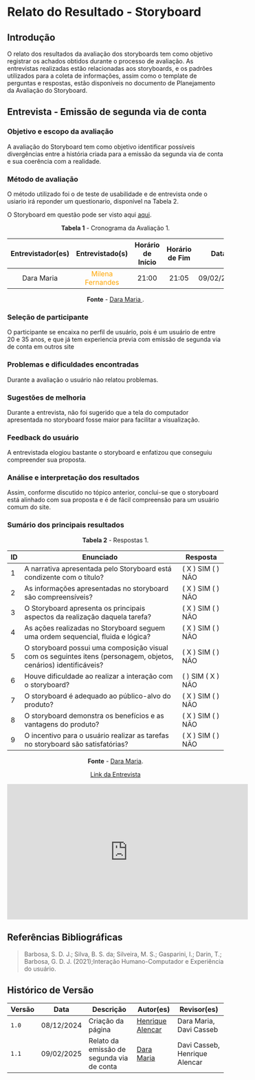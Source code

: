 # Relato do Resultado - Storyboard

## Introdução 

O relato dos resultados da avaliação dos storyboards tem como objetivo registrar os achados obtidos durante o processo de avaliação. As entrevistas realizadas estão relacionadas aos storyboards, e os padrões utilizados para a coleta de informações, assim como o template de perguntas e respostas, estão disponíveis no documento de Planejamento da Avaliação do Storyboard.

## Entrevista - Emissão de segunda via de conta

### Objetivo e escopo da avaliação

A avaliação do Storyboard tem como objetivo identificar possíveis divergências entre a história criada para a emissão da segunda via de conta e sua coerência com a realidade.

### Método de avaliação

O método utilizado foi o de teste de usabilidade e de entrevista onde o usiario irá reponder um questionario, disponível na Tabela 2.

O Storyboard em questão pode ser visto aqui [aqui](/docs/design-avaliação-desenvolvimento/storyboards.md).

<center>

**Tabela 1** - Cronograma da Avaliação 1.

| Entrevistador(es) | Entrevistado(s) | Horário de Início | Horário de Fim |    Data    |    Local     |
| :----------------: | :-------------: | :---------------: | :------------: | :--------: | :----------: |
|  Dara Maria  |   <span style = "color: orange">Milena Fernandes</span>     |       21:00       |     21:05      | 09/02/2025 | Teams |

**Fonte** - [Dara Maria ](https://github.com/daramariabs).
</center>

### Seleção de participante

O participante se encaixa no perfil de usuário, pois é um usuário de entre 20 e 35 anos, e que já tem experiencia previa com emissão de segunda via de conta em outros site

### Problemas e dificuldades encontradas

Durante a avaliação o usuário não relatou problemas.

### Sugestões de melhoria

Durante a entrevista, não foi sugerido que a tela do computador apresentada no storyboard fosse maior para facilitar a visualização.

### Feedback do usuário

A entrevistada elogiou bastante o storyboard e enfatizou que conseguiu compreender sua proposta.

### Análise e interpretação dos resultados

Assim, conforme discutido no tópico anterior, conclui-se que o storyboard está alinhado com sua proposta e é de fácil compreensão para um usuário comum do site.

### Sumário dos principais resultados

<center>

**Tabela 2** - Respostas 1.

| **ID** | **Enunciado**                                                                 | **Resposta**        |
|--------|--------------------------------------------------------------------------------|---------------------|
| 1      | A narrativa apresentada pelo Storyboard está condizente com o título?         | ( X ) SIM ( ) NÃO     |
| 2      | As informações apresentadas no storyboard são compreensíveis?                        | ( X ) SIM ( ) NÃO     |
| 3      | O Storyboard apresenta os principais aspectos da realização daquela tarefa?  | ( X ) SIM ( ) NÃO     |
| 4      | As ações realizadas no Storyboard seguem uma ordem sequencial, fluida e lógica? | ( X ) SIM ( ) NÃO     |
| 5      | O storyboard possui uma composição visual com os seguintes itens (personagem, objetos, cenários) identificáveis? | ( X ) SIM ( ) NÃO     |
| 6      | Houve dificuldade ao realizar a interação com o storyboard? | ( ) SIM ( X ) NÃO     
| 7     | O storyboard é adequado ao público-alvo do produto? | ( X ) SIM ( ) NÃO     |
| 8      | O storyboard demonstra os benefícios e as vantagens do produto? | ( X ) SIM ( ) NÃO     |
|  9     | O incentivo para o usuário realizar as tarefas no storyboard são satisfatórias? | ( X ) SIM ( ) NÃO     |

**Fonte** - [Dara Maria](https://github.com/daramariabs).


 [Link da Entrevista](https://youtu.be/JxFpsLBuHRA)

<iframe width="560" height="315" src="https://youtu.be/JxFpsLBuHRA" title="YouTube video player" frameborder="0" allow="accelerometer; autoplay; clipboard-write; encrypted-media; gyroscope; picture-in-picture; web-share" referrerpolicy="strict-origin-when-cross-origin" allowfullscreen></iframe>


</center>


## Referências Bibliográficas

> Barbosa, S. D. J.; Silva, B. S. da; Silveira, M. S.; Gasparini, I.; Darin, T.; Barbosa, G. D. J. (2021);Interação Humano-Computador e Experiência do usuário.

## Histórico de Versão

| Versão | Data       | Descrição                             | Autor(es)                                       | Revisor(es)             |
| ------ | ---------- | ------------------------------------- | ----------------------------------------------- | ----------------------- |
| `1.0`  | 08/12/2024 | Criação da página                     | [Henrique Alencar](https://github.com/henryqma) | Dara Maria, Davi Casseb |
| `1.1`  | 09/02/2025 | Relato da emissão de segunda via de conta                   | [Dara Maria](https://github.com/daramariabs) | Davi Casseb, Henrique Alencar |

